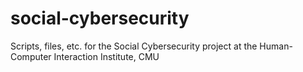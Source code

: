 # social-cybersecurity
Scripts, files, etc. for the Social Cybersecurity project at the Human-Computer Interaction Institute, CMU

